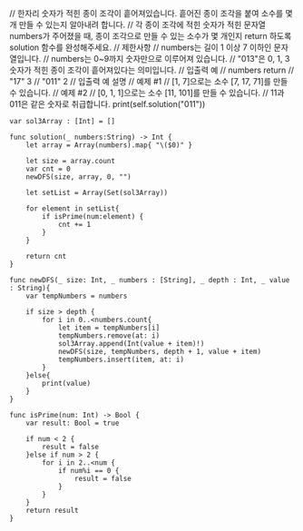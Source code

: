 //        한자리 숫자가 적힌 종이 조각이 흩어져있습니다. 흩어진 종이 조각을 붙여 소수를 몇 개 만들 수 있는지 알아내려 합니다.
//        각 종이 조각에 적힌 숫자가 적힌 문자열 numbers가 주어졌을 때, 종이 조각으로 만들 수 있는 소수가 몇 개인지 return 하도록 solution 함수를 완성해주세요.
//        제한사항
//        numbers는 길이 1 이상 7 이하인 문자열입니다.
//        numbers는 0~9까지 숫자만으로 이루어져 있습니다.
//        "013"은 0, 1, 3 숫자가 적힌 종이 조각이 흩어져있다는 의미입니다.
//        입출력 예
//        numbers    return
//        "17"    3
//        "011"    2
//        입출력 예 설명
//        예제 #1
//        [1, 7]으로는 소수 [7, 17, 71]를 만들 수 있습니다.
//        예제 #2
//        [0, 1, 1]으로는 소수 [11, 101]를 만들 수 있습니다.
//        11과 011은 같은 숫자로 취급합니다.
        print(self.solution("011"))

    var sol3Array : [Int] = []
    
    func solution(_ numbers:String) -> Int {
        let array = Array(numbers).map{ "\($0)" }
        
        let size = array.count
        var cnt = 0
        newDFS(size, array, 0, "")
        
        let setList = Array(Set(sol3Array))
        
        for element in setList{
            if isPrime(num:element) {
                cnt += 1
            }
        }
        
        return cnt
    }
    
    func newDFS(_ size: Int, _ numbers : [String], _ depth : Int, _ value : String){
        var tempNumbers = numbers
        
        if size > depth {
            for i in 0..<numbers.count{
                let item = tempNumbers[i]
                tempNumbers.remove(at: i)
                sol3Array.append(Int(value + item)!)
                newDFS(size, tempNumbers, depth + 1, value + item)
                tempNumbers.insert(item, at: i)
            }
        }else{
            print(value)
        }
    }
    
    func isPrime(num: Int) -> Bool {
        var result: Bool = true
        
        if num < 2 {
            result = false
        }else if num > 2 {
            for i in 2..<num {
                if num%i == 0 {
                    result = false
                }
            }
        }
        return result
    }

